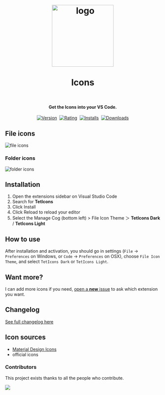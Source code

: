 <h1 align="center">
  <br>
    <img src="icon.png" alt="logo" width="200">
  <br><br>
  Icons
  <br>
  <br>
</h1>

<h4 align="center">Get the Icons into your VS Code.</h4>

<p align="center">
    <a href="https://marketplace.visualstudio.com/items?itemName=tetarchus.teticons"><img src="https://vsmarketplacebadges.dev/version-short/tetarchus.teticons.jpg?style=for-the-badge&colorA=252526&colorB=00C7AC&label=VERSION" alt="Version"></a>&nbsp;
    <a href="https://marketplace.visualstudio.com/items?itemName=tetarchus.teticons"><img src="https://vsmarketplacebadges.dev/rating-short/tetarchus.teticons.jpg?style=for-the-badge&colorA=252526&colorB=00C7AC&label=Rating" alt="Rating"></a>&nbsp;
    <a href="https://marketplace.visualstudio.com/items?itemName=tetarchus.teticons"><img src="https://vsmarketplacebadges.dev/installs-short/tetarchus.teticons.jpg?style=for-the-badge&colorA=252526&colorB=00C7AC&label=Installs" alt="Installs"></a>&nbsp;
    <a href="https://marketplace.visualstudio.com/items?itemName=tetarchus.teticons"><img src="https://vsmarketplacebadges.dev/downloads-short/tetarchus.teticons.jpg?style=for-the-badge&colorA=252526&colorB=00C7AC&label=Downloads" alt="Downloads"></a>
</p>

## File icons

<img src="./images/fileIcons.png" alt="file icons">

### Folder icons

<img src="./images/folderIcons.png" alt="folder icons">

## Installation

1. Open the extensions sidebar on Visual Studio Code
2. Search for **TetIcons**
3. Click Install
4. Click Reload to reload your editor
5. Select the Manage Cog (bottom left) > File Icon Theme ＞ **TetIcons Dark** / **TetIcons Light**

## How to use

After installation and activation, you should go in settings (`File` → `Preferences` on Windows, or
`Code` → `Preferences` on OSX), choose `File Icon Theme`, and select `TetIcons Dark` or
`TetIcons Light`.

## Want more?

I can add more icons if you need,
[open a **new** issue](https://github.com/tetarchus/vscode-icons/issues) to ask which extension you
want.

## Changelog

[See full changelog here](https://github.com/tetarchus/vscode-icons/blob/master/CHANGELOG.md)

## Icon sources

- [Material Design Icons](https://materialdesignicons.com/)
- official icons

### Contributors

This project exists thanks to all the people who contribute.

<a href="https://github.com/tetarchus/vscode-icons/graphs/contributors">
<img src="https://contrib.rocks/image?repo=tetarchus/vscode-icons"/>

</a>
